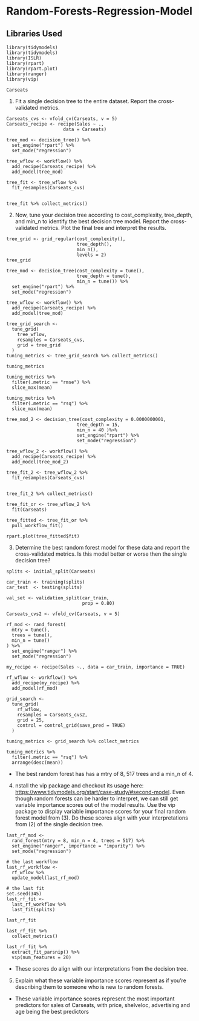 # Random-Forests-Regression-Model

## Libraries Used 

```
library(tidymodels)
library(tidymodels)
library(ISLR)
library(rpart)
library(rpart.plot)
library(ranger)
library(vip)
```

```{r}
Carseats
```

1. Fit a single decision tree to the entire dataset. Report the cross-validated metrics.

```{r}
Carseats_cvs <- vfold_cv(Carseats, v = 5)
Carseats_recipe <- recipe(Sales ~ ., 
                     data = Carseats)
```

```{r}
tree_mod <- decision_tree() %>%
  set_engine("rpart") %>%
  set_mode("regression")

tree_wflow <- workflow() %>%
  add_recipe(Carseats_recipe) %>%
  add_model(tree_mod)

tree_fit <- tree_wflow %>%
  fit_resamples(Carseats_cvs)
                

tree_fit %>% collect_metrics()
```
2. Now, tune your decision tree according to cost_complexity, tree_depth, and min_n to identify the best decision tree model. Report the cross-validated metrics. Plot the final tree and interpret the results.

```{r}
tree_grid <- grid_regular(cost_complexity(),
                          tree_depth(),
                          min_n(), 
                          levels = 2)
tree_grid
```

```{r}
tree_mod <- decision_tree(cost_complexity = tune(),
                          tree_depth = tune(),
                          min_n = tune()) %>%
  set_engine("rpart") %>%
  set_mode("regression")

tree_wflow <- workflow() %>%
  add_recipe(Carseats_recipe) %>%
  add_model(tree_mod)

tree_grid_search <-
  tune_grid(
    tree_wflow,
    resamples = Carseats_cvs,
    grid = tree_grid
  )
tuning_metrics <- tree_grid_search %>% collect_metrics()
```

```{r}
tuning_metrics
```

```{r}
tuning_metrics %>%
  filter(.metric == "rmse") %>%
  slice_max(mean)

tuning_metrics %>%
  filter(.metric == "rsq") %>%
  slice_max(mean)
```

```{r}
tree_mod_2 <- decision_tree(cost_complexity = 0.0000000001,
                          tree_depth = 15,
                          min_n = 40 )%>%
                          set_engine("rpart") %>%
                          set_mode("regression")
  
tree_wflow_2 <- workflow() %>%
  add_recipe(Carseats_recipe) %>%
  add_model(tree_mod_2)

tree_fit_2 <- tree_wflow_2 %>%
  fit_resamples(Carseats_cvs)
                

tree_fit_2 %>% collect_metrics()
```
```{r}
tree_fit_or <- tree_wflow_2 %>% 
  fit(Carseats)
```

```{r}
tree_fitted <- tree_fit_or %>% 
  pull_workflow_fit()

rpart.plot(tree_fitted$fit)
```

3. Determine the best random forest model for these data and report the cross-validated metrics. Is this model better or worse then the single decision tree?

```{r}
splits <- initial_split(Carseats)

car_train <- training(splits)
car_test  <- testing(splits)

val_set <- validation_split(car_train, 
                            prop = 0.80)

Carseats_cvs2 <- vfold_cv(Carseats, v = 5)

rf_mod <- rand_forest(
  mtry = tune(),
  trees = tune(),
  min_n = tune()
) %>%
  set_engine("ranger") %>%
  set_mode("regression") 

my_recipe <- recipe(Sales ~., data = car_train, importance = TRUE)

rf_wflow <- workflow() %>%
  add_recipe(my_recipe) %>%
  add_model(rf_mod)

grid_search <- 
  tune_grid(
    rf_wflow,
    resamples = Carseats_cvs2,
    grid = 25,
    control = control_grid(save_pred = TRUE)
  )

tuning_metrics <- grid_search %>% collect_metrics

tuning_metrics %>%
  filter(.metric == "rsq") %>% 
  arrange(desc(mean))
```

- The best random forest has has a mtry of 8, 517 trees and a min_n of 4.

4. nstall the vip package and checkout its usage here: https://www.tidymodels.org/start/case-study/#second-model. Even though random forests can be harder to interpret, we can still get variable importance scores out of the model results. Use the vip package to display variable importance scores for your final random forest model from (3). Do these scores align with your interpretations from (2) of the single decision tree.

```{r}
last_rf_mod <- 
  rand_forest(mtry = 8, min_n = 4, trees = 517) %>% 
  set_engine("ranger", importance = "impurity") %>% 
  set_mode("regression")

# the last workflow
last_rf_workflow <- 
  rf_wflow %>% 
  update_model(last_rf_mod)

# the last fit
set.seed(345)
last_rf_fit <- 
  last_rf_workflow %>% 
  last_fit(splits)

last_rf_fit
```
```{r}
last_rf_fit %>% 
  collect_metrics()
```
```{r}
last_rf_fit %>% 
  extract_fit_parsnip() %>% 
  vip(num_features = 20)
```

- These scores do align with our interpretations from the decision tree.

5. Explain what these variable importance scores represent as if you’re describing them to someone who is new to random forests.

- These variable importance scores represent the most important predictors for sales of Carseats, with price, shelveloc, advertising and age being the best predictors 
